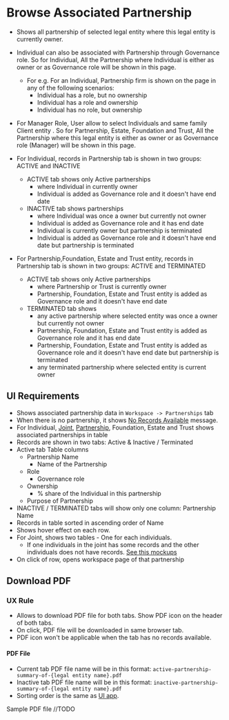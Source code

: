 # Browse Associated Partnership

- Shows all partnership of selected legal entity where this legal entity is currently owner.
- Individual can also be associated with Partnership through Governance role. So for Individual, All the Partnership where Individual is either as owner or as Governance role will be shown in this page.

  - For e.g. For an Individual, Partnership firm is shown on the page in any of the following scenarios:
    - Individual has a role, but no ownership
    - Individual has a role and ownership
    - Individual has no role, but ownership
- For Manager Role, User allow to select Individuals and same family Client entity .  So for Partnership, Estate, Foundation and Trust,  All the Partnership where this legal entity is either as owner or as Governance role (Manager) will be shown in this page.
- For Individual, records in Partnership tab is shown in two groups: ACTIVE and INACTIVE
  - ACTIVE tab shows only Active partnerships 
    - where Individual in currently owner
    - Individual is added as Governance role and it doesn't have end date
  - INACTIVE tab shows partnerships
    - where Individual was once a owner but currently not owner
    - Individual is added as Governance role and it has end date
    - Individual is currently owner but partnership is terminated
    - Individual is added as Governance role and it doesn't have end date but partnership is terminated
- For Partnership,Foundation, Estate and Trust entity, records in Partnership tab is shown in two groups: ACTIVE and TERMINATED
  - ACTIVE tab shows only Active partnerships 
    - where Partnership or Trust is currently owner
    - Partnership, Foundation, Estate and Trust entity is added as Governance role and it doesn't have end date
  - TERMINATED tab shows
    - any active partnership where selected entity was once a owner but currently not owner
    - Partnership, Foundation, Estate and Trust entity is added as Governance role and it has end date
    - Partnership, Foundation, Estate and Trust entity is added as Governance role and it doesn't have end date but partnership is terminated
    - any terminated partnership where selected entity is current owner

## UI Requirements

- Shows associated partnership data in `Workspace -> Partnerships` tab 
- When there is no partnership, it shows [No Records Available](https://drive.google.com/file/d/1de40fgRz0f0tUVtXBuD7fPauasatZkFr/view?usp=sharing) message.
- For Individual, [Joint](https://drive.google.com/file/d/1kYxC1BCQTcqgrhsgTSgJg-RYUQPUlc0Q/view?usp=sharing), [Partnership](https://gallery.io/projects/MCHbtQVoQ2HCZfBS-vT-eRyP/files/MCEJu8Y2hyDScfv_sJCceD7UIZ7BB5QA52g), Foundation, Estate and Trust shows associated partnerships in table
- Records are shown in two tabs: Active & Inactive / Terminated
- Active tab Table columns
  - Partnership Name 
    - Name of the Partnership
  - Role
    - Governance role 
  - Ownership
    - % share of the Individual in this partnership
  - Purpose of Partnership
- INACTIVE / TERMINATED tabs will show only one column: Partnership Name
- Records in table sorted in ascending order of Name
- Shows hover effect on each row.
- For Joint, shows two tables - One for each individuals.
  - If one individuals in the joint has some records and the other individuals does not have records. [See this mockups](https://gallery.io/projects/MCHbtQVoQ2HCZfBS-vT-eRyP/files/MCEJu8Y2hyDScWF0QtuxAUG2HCaZq9XWmYg)
- On click of row, opens workspace page of that partnership



## Download PDF

### UX Rule

- Allows to download PDF file for both tabs. Show PDF icon on the header of both tabs. 
- On click, PDF file will be downloaded in same browser tab.
- PDF icon won't be applicable when the tab has no records available.

#### PDF File

- Current tab PDF file name will be in this format: `active-partnership-summary-of-{legal entity name}.pdf`
- Inactive tab PDF file name will be in this format: `inactive-partnership-summary-of-{legal entity name}.pdf`
- Sorting order is the same as [UI app](#ui-requirements).

Sample PDF file //TODO


